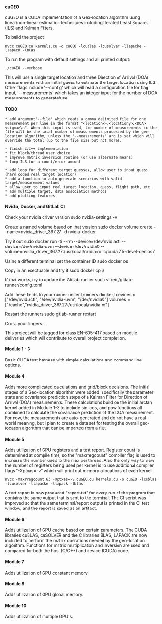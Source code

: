 #### cuGEO ####
cuGEO is a CUDA implementation of a Geo-location algorithm using linear/non-linear estimation techniques including Iterated Least Squares (ILS) and Kalman Filters. 

To build the project:
	
	nvcc cuGEO.cu kernels.cu -o cuGEO -lcublas -lcusolver -llapacke -llapack -lblas

To run the program with default settings and all printed output:

	./cuGEO --verbose

This will use a single target location and three Direction of Arrival (DOA) measurements with an initial guess to estimate the target location using ILS. Other flags include '--config' which will read a configuration file for flag input, '--measurements' which takes an integer input for the number of DOA measurements to generate/use.


#### TODO ####

	* add argument'--file' which reads a comma delimited file for one measurement per line in the format "<locationx>,<locationy>,<DOA>,<sigma>\n". When this input is used, the number of measurements in the file will be the total number of measurements processed by the geo-location algorithm, unless the '--measurements' arg is set which will override the total (up to the file size but not more).

	* finish C/C++ implementation
	* fix block/thread user choice
	* improve matrix inversion routine (or use alternate means)
	* loop ILS for a count/error amount 

	* add loop for different target guesses, allow user to input guess (hard coded real target location)
	* add a function to auto-generate scenarios with valid target/measurement values
	* allow user to input real target location, guess, flight path, etc.
	* add multiple target, data association methods
	* add plotting features



#### Nvidia, Docker, and GitLab CI ####

Check your nvidia driver version
	sudo nvidia-settings -v

Create a named volume based on that version
	sudo docker volume create --name=nvidia_driver_367.27 -d nvidia-docker

Try it out
	sudo docker run -ti --rm  --device=/dev/nvidiactl --device=/dev/nvidia-uvm --device=/dev/nvidia0 --volume=nvidia_driver_367.27:/usr/local/nvidia:ro tc/cuda:7.5-devel-centos7

Using a different terminal get the container ID
	sudo docker ps

Copy in an exectuable and try it
	sudo docker cp <executable> <containerID>:/

If that works, try to update the GitLab runner
	sudo vi /etc/gitlab-runner/config.toml

Add these fields to your runner under  [runners.docker]
	devices = ["/dev/nvidiactl", "/dev/nvidia-uvm", "/dev/nvidia0"]
	volumes = ["/cache","nvidia_driver_367.27:/usr/local/nvidia:ro"]
	
Restart the runners
	sudo gitlab-runner restart

Cross your fingers....



This project will be tagged for class EN-605-417 based on module deliveries which will contribute to overall project completion.

#### Module 1 - 3 ####
Basic CUDA test harness with simple calculations and command line options.


#### Module 4 ####
Adds  more complicated calculations and grid/block decisions. The initial stages of a Geo-location algorithm were added, specifically the parameter state and covariance prediction steps of a Kalman Filter for Direction of Arrival (DOA) measurements. These calculations build on the initial arctan kernel added in Module 1-3 to include sin, cos, and pow functions all combined to calculate the covariance prediction of the DOA measurement. For now, the measurements are auto-generated and do not have a real-world meaning, but I plan to create a data set for testing the overall geo-location algorithm that can be imported from a file.


#### Module 5 ####
Adds utilization of GPU registers and a test report. Register count is determined at compile time, so the "maxrregcount" compiler flag is used to increase the number used to the max per thread. Also the only way to view the number of registers being used per kernel is to use additional compiler flags "-Xptxas=-v" which will print out memory allocations of each kernel.
	
	nvcc -maxrregcount 63 -Xptxas=-v cuGEO.cu kernels.cu -o cuGEO -lcublas -lcusolver -llapacke -llapack -lblas

A test report is now produced "report.txt" for every run of the program that contains the same output that is sent to the terminal. The CI script was improved so that the same terminal/report output is printed in the CI test window, and the report is saved as an artifact.


#### Module 6 ####
Adds utilization of GPU cache based on certain parameters. The CUDA libraries cuBLAS, cuSOLVER and the C libraries BLAS, LAPACK are now included to perform the matrix operations needed by the geo-location algorithm. Functions for matrix multiplication and inversion are used and compared for both the host (C/C++) and device (CUDA) code.


#### Module 7 ####
Adds utilization of GPU constant memory.


#### Module 8 ####
Adds utilization of GPU global memory.


#### Module 10 ####
Adds utilization of multiple GPU's.


